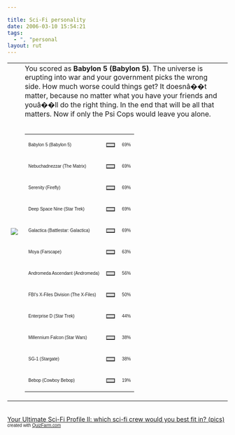 ```yaml
---

title: Sci-Fi personality
date: 2006-03-10 15:54:21
tags:
  - ", "personal
layout: rut
---
```


<table border='0' cellpadding='5' cellspacing='0' width='600'><tr><td><img src="http://images.quizfarm.com/1133420222Babylon5.jpg" /></td><td> You scored as <b>Babylon 5 (Babylon 5)</b>. The universe is erupting into war and your government picks the wrong side.  How much worse could things get?  It doesnâ��t matter, because no matter what you have your friends and youâ��ll do the right thing.  In the end that will be all that matters.  Now if only the Psi Cops would leave you alone.<br  /><br  /><table border='0' width='300' cellspacing='0' cellpadding='0'><tr><td><p><font face='Arial' size='1'>Babylon 5 (Babylon 5)</font></p></td><td><table border='1' cellpadding='0' cellspacing='0' width='69' bgcolor='#dddddd'><tr><td></td></tr></table></td><td><font face='Arial' size='1'>69%</font></td></tr><tr><td><p><font face='Arial' size='1'>Nebuchadnezzar (The Matrix)</font></p></td><td><table border='1' cellpadding='0' cellspacing='0' width='69' bgcolor='#dddddd'><tr><td></td></tr></table></td><td><font face='Arial' size='1'>69%</font></td></tr><tr><td><p><font face='Arial' size='1'>Serenity (Firefly)</font></p></td><td><table border='1' cellpadding='0' cellspacing='0' width='69' bgcolor='#dddddd'><tr><td></td></tr></table></td><td><font face='Arial' size='1'>69%</font></td></tr><tr><td><p><font face='Arial' size='1'>Deep Space Nine (Star Trek)</font></p></td><td><table border='1' cellpadding='0' cellspacing='0' width='69' bgcolor='#dddddd'><tr><td></td></tr></table></td><td><font face='Arial' size='1'>69%</font></td></tr><tr><td><p><font face='Arial' size='1'>Galactica (Battlestar: Galactica)</font></p></td><td><table border='1' cellpadding='0' cellspacing='0' width='69' bgcolor='#dddddd'><tr><td></td></tr></table></td><td><font face='Arial' size='1'>69%</font></td></tr><tr><td><p><font face='Arial' size='1'>Moya (Farscape)</font></p></td><td><table border='1' cellpadding='0' cellspacing='0' width='63' bgcolor='#dddddd'><tr><td></td></tr></table></td><td><font face='Arial' size='1'>63%</font></td></tr><tr><td><p><font face='Arial' size='1'>Andromeda Ascendant (Andromeda)</font></p></td><td><table border='1' cellpadding='0' cellspacing='0' width='56' bgcolor='#dddddd'><tr><td></td></tr></table></td><td><font face='Arial' size='1'>56%</font></td></tr><tr><td><p><font face='Arial' size='1'>FBI&#039;s X-Files Division (The X-Files)</font></p></td><td><table border='1' cellpadding='0' cellspacing='0' width='50' bgcolor='#dddddd'><tr><td></td></tr></table></td><td><font face='Arial' size='1'>50%</font></td></tr><tr><td><p><font face='Arial' size='1'>Enterprise D (Star Trek)</font></p></td><td><table border='1' cellpadding='0' cellspacing='0' width='44' bgcolor='#dddddd'><tr><td></td></tr></table></td><td><font face='Arial' size='1'>44%</font></td></tr><tr><td><p><font face='Arial' size='1'>Millennium Falcon (Star Wars)</font></p></td><td><table border='1' cellpadding='0' cellspacing='0' width='38' bgcolor='#dddddd'><tr><td></td></tr></table></td><td><font face='Arial' size='1'>38%</font></td></tr><tr><td><p><font face='Arial' size='1'>SG-1 (Stargate)</font></p></td><td><table border='1' cellpadding='0' cellspacing='0' width='38' bgcolor='#dddddd'><tr><td></td></tr></table></td><td><font face='Arial' size='1'>38%</font></td></tr><tr><td><p><font face='Arial' size='1'>Bebop (Cowboy Bebop)</font></p></td><td><table border='1' cellpadding='0' cellspacing='0' width='19' bgcolor='#dddddd'><tr><td></td></tr></table></td><td><font face='Arial' size='1'>19%</font></td></tr></table></td></tr></table><br  /><a href='http://quizfarm.com/test.php?q_id=111863'>Your Ultimate Sci-Fi Profile II: which sci-fi crew would you best fit in? (pics)</a><br  /><font face='Arial' size='1'>created with <a href='http://quizfarm.com'>QuizFarm.com</a></font>

